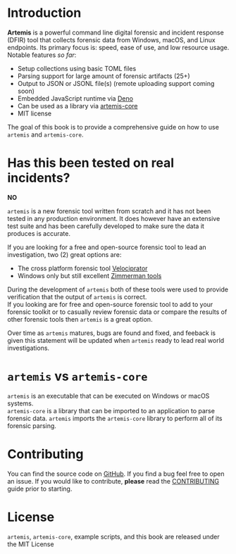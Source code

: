 # Introduction

**Artemis** is a powerful command line digital forensic and incident response
(DFIR) tool that collects forensic data from Windows, macOS, and Linux endpoints. Its
primary focus is: speed, ease of use, and low resource usage.\
Notable features _so far_:

- Setup collections using basic TOML files
- Parsing support for large amount of forensic artifacts (25+)
- Output to JSON or JSONL file(s) (remote uploading support coming soon)
- Embedded JavaScript runtime via [Deno](https://deno.land/)
- Can be used as a library via [artemis-core](./core/overview.md)
- MIT license

The goal of this book is to provide a comprehensive guide on how to use
`artemis` and `artemis-core`.

# Has this been tested on real incidents?

**NO**

`artemis` is a new forensic tool written from scratch and it has not been tested
in any production environment. It does however have an extensive test suite and
has been carefully developed to make sure the data it produces is accurate.

If you are looking for a free and open-source forensic tool to lead an
investigation, two (2) great options are:

- The cross platform forensic tool
  [Velociprator](https://docs.velociraptor.app/)
- Windows only but still excellent
  [Zimmerman tools](https://ericzimmerman.github.io/#!index.md)

During the development of `artemis` both of these tools were used to provide
verification that the output of `artemis` is correct.\
If you looking are for free and open-source forensic tool to add to your
forensic toolkit or to casually review forensic data or compare the results of
other forensic tools then `artemis` is a great option.

Over time as `artemis` matures, bugs are found and fixed, and feeback is given
this statement will be updated when `artemis` ready to lead real world
investigations.

# `artemis` vs `artemis-core`

`artemis` is an executable that can be executed on Windows or macOS systems.\
`artemis-core` is a library that can be imported to an application to parse
forensic data. `artemis` imports the `artemis-core` library to perform all of
its forensic parsing.

# Contributing

You can find the source code on [GitHub](https://github.com/puffycid/artemis).
If you find a bug feel free to open an issue. If you would like to contribute,
**please** read the
[CONTRIBUTING](https://github.com/puffycid/artemis/blob/main/CONTRIBUTING.md)
guide prior to starting.

# License

`artemis`, `artemis-core`, example scripts, and this book are released under the
MIT License
